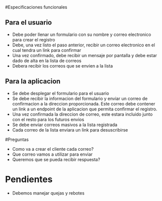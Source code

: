 #Especificaciones funcionales

## Para el usuario

- Debe poder llenar un formulario con su nombre y correo electronico para crear el registro
- Debe, una vez listo el paso anterior, recibir un correo electronico en el cual tendra un link para confirmar
- Una vez confirmado, debe recibir un mensaje por pantalla y debe estar dado de alta en la lista de correos
- Debera recibir los correos que se envien a la lista

## Para la aplicacion
- Se debe desplegar el formulario para el usuario
- Se debe recibir la informacion del formulario y enviar un correo de confirmacion a la direccion proporcionada. Este correo debe contener un link a un endpoint de la aplicacion que permita confirmar el registro.
- Una vez confirmada la direccion de correo, este estara incluido junto con el resto para los futuros envios
- Se debe enviar correos masivos a la lista registrada
- Cada correo de la lista enviara un link para desuscribirse

#Preguntas
- Como va a crear el cliente cada correo?
- Que correo vamos a utilizar para enviar 
- Queremos que se pueda recibir respuesta?

# Pendientes
- Debemos manejar quejas y rebotes
